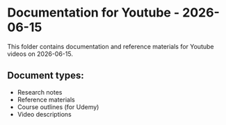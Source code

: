 # Documentation for Youtube - 2026-06-15

This folder contains documentation and reference materials for Youtube videos on 2026-06-15.

## Document types:
- Research notes
- Reference materials
- Course outlines (for Udemy)
- Video descriptions
